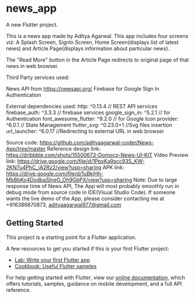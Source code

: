 # news_app

A new Flutter project.

This is a news app made by Aditya Agarwal.
This app includes four screens viz: A Splash Screen, SignIn Screen, Home Screen(displays list of latest news) and Article Page(displays information about particular news).

The "Read More" button in the Article Page redirects to original page of that news in web browser.

Third Party services used:

News API from https://newsapi.org/
Firebase for Google Sign In Authentication

External dependencies used:
    http: ^0.13.4 // REST API services
  firebase_auth: ^3.3.3 // firebase services
  google_sign_in: ^5.2.1 // for Authentication
  font_awesome_flutter: ^9.2.0 // for Google Icon
  provider: ^6.0.1 // State Management
  flutter_svg: ^0.23.0+1 //Svg files insertion
  url_launcher: ^6.0.17 //Redirecting to external URL in web browser

Source code: https://github.com/adityaagarwal-coder/News-App/tree/master
Reference design link: https://dribbble.com/shots/15500673-Domoco-News-UI-KIT
Video Preview link: https://drive.google.com/file/d/1PpxKa9scc93S_KW-2KN7u4PhC_jA2Rz2/view?usp=sharing
APK link: https://drive.google.com/file/d/1uBkjHh-MbBbKo4DodbaSIneO_Oh9GbPX/view?usp=sharing
Note: Due to large response time of News API, The App will most probably smoothly run in debug mode from source code in IDE(Visual Studio Code). If someone wants the live demo of the App, please consider contacting me at +916386870873, adityaagarwal977@gmail.com


## Getting Started

This project is a starting point for a Flutter application.

A few resources to get you started if this is your first Flutter project:

- [Lab: Write your first Flutter app](https://flutter.dev/docs/get-started/codelab)
- [Cookbook: Useful Flutter samples](https://flutter.dev/docs/cookbook)

For help getting started with Flutter, view our
[online documentation](https://flutter.dev/docs), which offers tutorials,
samples, guidance on mobile development, and a full API reference.
